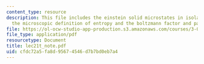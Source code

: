 ```yaml
---
content_type: resource
description: This file includes the einstein solid microstates in isolated systems,
  the microscopic definition of entropy and the boltzmann factor and partition function.
file: https://ol-ocw-studio-app-production.s3.amazonaws.com/courses/3-012-fundamentals-of-materials-science-fall-2005/cfdc72a5fa8d95674546d7b7bd0eb7a4_lec21t_note.pdf
file_type: application/pdf
resourcetype: Document
title: lec21t_note.pdf
uid: cfdc72a5-fa8d-9567-4546-d7b7bd0eb7a4
---
```

